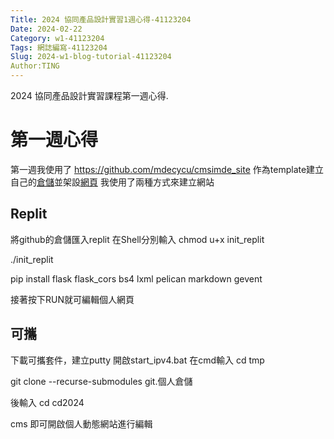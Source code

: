 ```yaml
---
Title: 2024 協同產品設計實習1週心得-41123204
Date: 2024-02-22
Category: w1-41123204
Tags: 網誌編寫-41123204
Slug: 2024-w1-blog-tutorial-41123204
Author:TING 
---
```


2024 協同產品設計實習課程第一週心得.

<!-- PELICAN_END_SUMMARY -->

# 第一週心得
第一週我使用了 https://github.com/mdecycu/cmsimde_site 作為template建立自己的[倉儲](https://github.com/warsplte/cd2024.git)並架設[網頁](https://warsplte.github.io/cd2024/)
我使用了兩種方式來建立網站
## Replit
將github的倉儲匯入replit 
在Shell分別輸入 
chmod u+x init_replit

./init_replit

pip install flask flask_cors bs4 lxml pelican markdown gevent

接著按下RUN就可編輯個人網頁
## 可攜
下載可攜套件，建立putty
開啟start_ipv4.bat 
在cmd輸入
cd tmp

git clone --recurse-submodules git.個人倉儲

後輸入
cd cd2024

cms
即可開啟個人動態網站進行編輯

